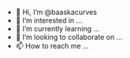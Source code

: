 - 👋 Hi, I’m @baaskacurves
- 👀 I’m interested in ...
- 🌱 I’m currently learning ...
- 💞️ I’m looking to collaborate on ...
- 📫 How to reach me ...

<!---
baaskacurves/baaskacurves is a ✨ special ✨ repository because its `README.md` (this file) appears on your GitHub profile.
You can click the Preview link to take a look at your changes.
--->
